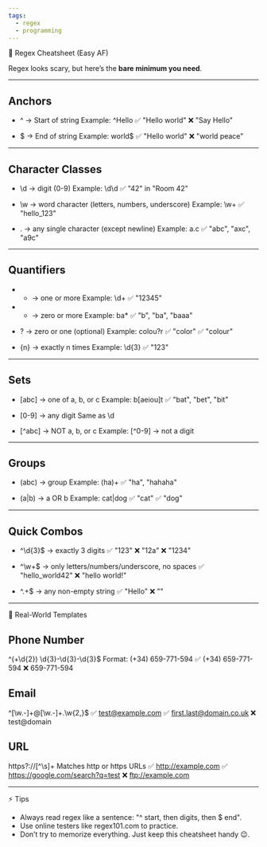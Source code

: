 ```yaml
---
tags:
  - regex
  - programming
---
```

📝 Regex Cheatsheet (Easy AF)

Regex looks scary, but here’s the **bare minimum you need**.

---

## Anchors
- ^ → Start of string
  Example: ^Hello
    ✅ "Hello world"
    ❌ "Say Hello"

- $ → End of string
  Example: world$
    ✅ "Hello world"
    ❌ "world peace"

---

## Character Classes
- \d → digit (0-9)
  Example: \d\d
    ✅ "42" in "Room 42"

- \w → word character (letters, numbers, underscore)
  Example: \w+
    ✅ "hello_123"

- . → any single character (except newline)
  Example: a.c
    ✅ "abc", "axc", "a9c"

---

## Quantifiers
- + → one or more
  Example: \d+
    ✅ "12345"

- * → zero or more
  Example: ba*
    ✅ "b", "ba", "baaa"

- ? → zero or one (optional)
  Example: colou?r
    ✅ "color"
    ✅ "colour"

- {n} → exactly n times
  Example: \d{3}
    ✅ "123"

---

## Sets
- [abc] → one of a, b, or c
  Example: b[aeiou]t
    ✅ "bat", "bet", "bit"

- [0-9] → any digit
  Same as \d

- [^abc] → NOT a, b, or c
  Example: [^0-9] → not a digit

---

## Groups
- (abc) → group
  Example: (ha)+
    ✅ "ha", "hahaha"

- (a|b) → a OR b
  Example: cat|dog
    ✅ "cat"
    ✅ "dog"

---

## Quick Combos
- ^\d{3}$ → exactly 3 digits
    ✅ "123"
    ❌ "12a"
    ❌ "1234"

- ^\w+$ → only letters/numbers/underscore, no spaces
    ✅ "hello_world42"
    ❌ "hello world!"

- ^.+$ → any non-empty string
    ✅ "Hello"
    ❌ ""

---

🎯 Real-World Templates

## Phone Number
^\(\+\d{2}\) \d{3}-\d{3}-\d{3}$
Format: (+34) 659-771-594
  ✅ (+34) 659-771-594
  ❌ 659-771-594

## Email
^[\w.-]+@[\w.-]+\.\w{2,}$
  ✅ test@example.com
  ✅ first.last@domain.co.uk
  ❌ test@domain

## URL
https?:\/\/[^\s]+
Matches http or https URLs
  ✅ http://example.com
  ✅ https://google.com/search?q=test
  ❌ ftp://example.com

---

⚡ Tips
- Always read regex like a sentence: "^ start, then digits, then $ end".
- Use online testers like regex101.com to practice.
- Don’t try to memorize everything. Just keep this cheatsheet handy 😉.
